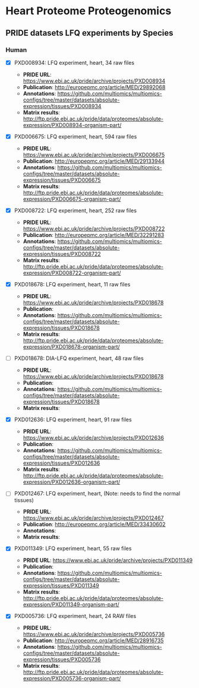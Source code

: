 # Heart Proteome Proteogenomics

## PRIDE datasets LFQ experiments by Species

### Human

- [x] PXD008934: LFQ experiment, heart, 34 raw files

  - **PRIDE URL**: https://www.ebi.ac.uk/pride/archive/projects/PXD008934
  - **Publication**: http://europepmc.org/article/MED/29892068
  - **Annotations**: https://github.com/multiomics/multiomics-configs/tree/master/datasets/absolute-expression/tissues/PXD008934
  - **Matrix results**: http://ftp.pride.ebi.ac.uk/pride/data/proteomes/absolute-expression/PXD008934-organism-part/

- [x] PXD006675: LFQ experiment, heart, 594 raw files

  - **PRIDE URL**: https://www.ebi.ac.uk/pride/archive/projects/PXD006675
  - **Publication**: http://europepmc.org/article/MED/29133944
  - **Annotations**: https://github.com/multiomics/multiomics-configs/tree/master/datasets/absolute-expression/tissues/PXD006675
  - **Matrix results**: http://ftp.pride.ebi.ac.uk/pride/data/proteomes/absolute-expression/PXD006675-organism-part/

- [x] PXD008722: LFQ experiment, heart, 252 raw files
  - **PRIDE URL**: https://www.ebi.ac.uk/pride/archive/projects/PXD008722
  - **Publication**: http://europepmc.org/article/MED/32291283
  - **Annotations**: https://github.com/multiomics/multiomics-configs/tree/master/datasets/absolute-expression/tissues/PXD008722
  - **Matrix results**: http://ftp.pride.ebi.ac.uk/pride/data/proteomes/absolute-expression/PXD008722-organism-part/

- [x] PXD018678: LFQ experiment, heart, 11 raw files
  - **PRIDE URL**: https://www.ebi.ac.uk/pride/archive/projects/PXD018678
  - **Publication**:
  - **Annotations**: https://github.com/multiomics/multiomics-configs/tree/master/datasets/absolute-expression/tissues/PXD018678
  - **Matrix results**: http://ftp.pride.ebi.ac.uk/pride/data/proteomes/absolute-expression/PXD018678-organism-part/

- [ ] PXD018678: DIA-LFQ experiment, heart, 48 raw files
  - **PRIDE URL**: https://www.ebi.ac.uk/pride/archive/projects/PXD018678
  - **Publication**:
  - **Annotations**: https://github.com/multiomics/multiomics-configs/tree/master/datasets/absolute-expression/tissues/PXD018678
  - **Matrix results**:


- [x] PXD012636: LFQ experiment, heart, 91 raw files
  - **PRIDE URL**: https://www.ebi.ac.uk/pride/archive/projects/PXD012636
  - **Publication**:
  - **Annotations**: https://github.com/multiomics/multiomics-configs/tree/master/datasets/absolute-expression/tissues/PXD012636
  - **Matrix results**: http://ftp.pride.ebi.ac.uk/pride/data/proteomes/absolute-expression/PXD012636-organism-part/

- [ ] PXD012467: LFQ experiment, heart, (Note: needs to find the normal tissues)
  - **PRIDE URL**: https://www.ebi.ac.uk/pride/archive/projects/PXD012467
  - **Publication**: http://europepmc.org/article/MED/33430602
  - **Annotations**:
  - **Matrix results**:

- [x] PXD011349: LFQ experiment, heart, 55 raw files
  - **PRIDE URL**: https://www.ebi.ac.uk/pride/archive/projects/PXD011349
  - **Publication**:
  - **Annotations**: https://github.com/multiomics/multiomics-configs/tree/master/datasets/absolute-expression/tissues/PXD011349
  - **Matrix results**: http://ftp.pride.ebi.ac.uk/pride/data/proteomes/absolute-expression/PXD011349-organism-part/

- [x] PXD005736: LFQ experiment, heart, 24 RAW files
  - **PRIDE URL**: https://www.ebi.ac.uk/pride/archive/projects/PXD005736
  - **Publication**: http://europepmc.org/article/MED/28916735
  - **Annotations**: https://github.com/multiomics/multiomics-configs/tree/master/datasets/absolute-expression/tissues/PXD005736
  - **Matrix results**: http://ftp.pride.ebi.ac.uk/pride/data/proteomes/absolute-expression/PXD005736-organism-part/

